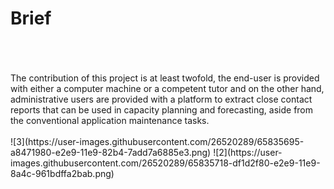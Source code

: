 # Brief
</br>
</br></br>
The contribution of this project is at least twofold, the end-user is provided with either a
computer machine or a competent tutor and on the other hand, administrative users are provided with a platform to extract
close contact reports that can be used in capacity planning and forecasting, aside from the conventional application maintenance tasks.</br></br>
![3](https://user-images.githubusercontent.com/26520289/65835695-a8471980-e2e9-11e9-82b4-7add7a6885e3.png)
![2](https://user-images.githubusercontent.com/26520289/65835718-df1d2f80-e2e9-11e9-8a4c-961bdffa2bab.png)
